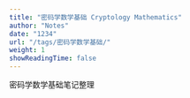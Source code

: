 ```yaml
---
title: "密码学数学基础 Cryptology Mathematics"
author: "Notes"
date: "1234"
url: "/tags/密码学数学基础/"
weight: 1
showReadingTime: false
---
```


密码学数学基础笔记整理

